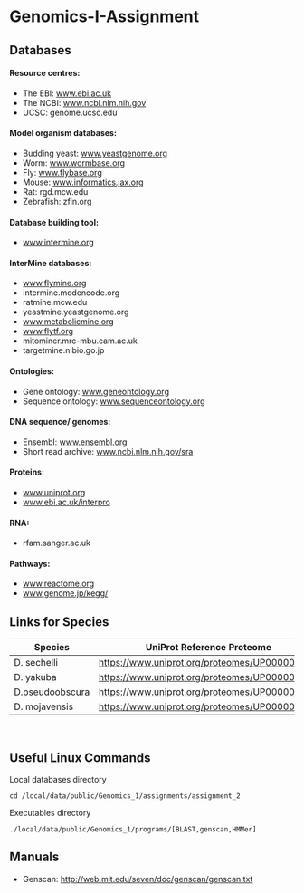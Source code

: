 # Genomics-I-Assignment

## Databases
#### Resource centres:
* The EBI: www.ebi.ac.uk
* The NCBI: www.ncbi.nlm.nih.gov
* UCSC: genome.ucsc.edu
#### Model organism databases:
* Budding yeast: www.yeastgenome.org
* Worm: www.wormbase.org
* Fly: www.flybase.org
* Mouse: www.informatics.jax.org
* Rat: rgd.mcw.edu
* Zebrafish: zfin.org
#### Database building tool:
* www.intermine.org
#### InterMine databases:
* www.flymine.org
* intermine.modencode.org
* ratmine.mcw.edu
* yeastmine.yeastgenome.org
* www.metabolicmine.org
* www.flytf.org
* mitominer.mrc-mbu.cam.ac.uk
* targetmine.nibio.go.jp
#### Ontologies:
* Gene ontology: www.geneontology.org
* Sequence ontology: www.sequenceontology.org
#### DNA sequence/ genomes:
* Ensembl: www.ensembl.org
* Short read archive: www.ncbi.nlm.nih.gov/sra
#### Proteins:
* www.uniprot.org
* www.ebi.ac.uk/interpro
#### RNA:
* rfam.sanger.ac.uk
#### Pathways:
* www.reactome.org
* www.genome.jp/kegg/

## Links for Species

| Species         | UniProt Reference Proteome                    |
| --------------- | --------------------------------------------- | 
| D. sechelli     | https://www.uniprot.org/proteomes/UP000001292 |
| D. yakuba       | https://www.uniprot.org/proteomes/UP000002282 |
| D.pseudoobscura | https://www.uniprot.org/proteomes/UP000001819 |
| D. mojavensis   | https://www.uniprot.org/proteomes/UP000009192 |

<br>

## Useful Linux Commands
Local databases directory
```
cd /local/data/public/Genomics_1/assignments/assignment_2
```
Executables directory
```
./local/data/public/Genomics_1/programs/[BLAST,genscan,HMMer]
```
## Manuals
* Genscan: http://web.mit.edu/seven/doc/genscan/genscan.txt

